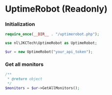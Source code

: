 # UptimeRobot (Readonly)

### Initialization
```php
require_once(__DIR__ . "/uptimerobot.php");

use nl\JKCTech\UptimeRobot as UptimeRobot;

$ur = new UptimeRobot("your_api_token");
```

### Get all monitors
``` php
/**
 * @return object
 */
$monitors = $ur->GetAllMonitors();
```